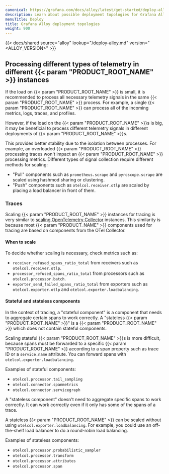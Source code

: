 ```yaml
---
canonical: https://grafana.com/docs/alloy/latest/get-started/deploy-alloy/
description: Learn about possible deployment topologies for Grafana Alloy
menuTitle: Deploy
title: Grafana Alloy deployment topologies
weight: 900
---
```


{{< docs/shared source="alloy" lookup="/deploy-alloy.md" version="<ALLOY_VERSION>" >}}

## Processing different types of telemetry in different {{< param "PRODUCT_ROOT_NAME" >}} instances

If the load on {{< param "PRODUCT_ROOT_NAME" >}} is small, it is recommended to process all necessary telemetry signals in the same {{< param "PRODUCT_ROOT_NAME" >}} process.
For example, a single {{< param "PRODUCT_ROOT_NAME" >}} can process all of the incoming metrics, logs, traces, and profiles.

However, if the load on the {{< param "PRODUCT_ROOT_NAME" >}}s is big, it may be beneficial to process different telemetry signals in different deployments of {{< param "PRODUCT_ROOT_NAME" >}}s.

This provides better stability due to the isolation between processes.
For example, an overloaded {{< param "PRODUCT_ROOT_NAME" >}} processing traces won't impact an {{< param "PRODUCT_ROOT_NAME" >}} processing metrics.
Different types of signal collection require different methods for scaling:

* "Pull" components such as `prometheus.scrape` and `pyroscope.scrape` are scaled using hashmod sharing or clustering.
* "Push" components such as `otelcol.receiver.otlp` are scaled by placing a load balancer in front of them.

### Traces

Scaling {{< param "PRODUCT_ROOT_NAME" >}} instances for tracing is very similar to [scaling OpenTelemetry Collector][scaling-collector] instances.
This similarity is because most {{< param "PRODUCT_NAME" >}} components used for tracing are based on components from the OTel Collector.

[scaling-collector]: https://opentelemetry.io/docs/collector/scaling/

#### When to scale

To decide whether scaling is necessary, check metrics such as:
* `receiver_refused_spans_ratio_total` from receivers such as `otelcol.receiver.otlp`.
* `processor_refused_spans_ratio_total` from processors such as `otelcol.processor.batch`.
* `exporter_send_failed_spans_ratio_total` from exporters such as `otelcol.exporter.otlp` and `otelcol.exporter.loadbalancing`.

#### Stateful and stateless components

In the context of tracing, a "stateful component" is a component that needs to aggregate certain spans to work correctly.
A "stateless {{< param "PRODUCT_ROOT_NAME" >}}" is a {{< param "PRODUCT_ROOT_NAME" >}} which does not contain stateful components.

Scaling stateful {{< param "PRODUCT_ROOT_NAME" >}}s is more difficult, because spans must be forwarded to a specific {{< param "PRODUCT_ROOT_NAME" >}} according to a span property such as trace ID or a `service.name` attribute.
You can forward spans with `otelcol.exporter.loadbalancing`.

Examples of stateful components:

* `otelcol.processor.tail_sampling`
* `otelcol.connector.spanmetrics`
* `otelcol.connector.servicegraph`

<!-- TODO: link to the otelcol.exporter.loadbalancing docs for more info -->

A "stateless component" doesn't need to aggregate specific spans to work correctly.
It can work correctly even if it only has some of the spans of a trace.

A stateless {{< param "PRODUCT_ROOT_NAME" >}} can be scaled without using `otelcol.exporter.loadbalancing`.
For example, you could use an off-the-shelf load balancer to do a round-robin load balancing.

Examples of stateless components:
* `otelcol.processor.probabilistic_sampler`
* `otelcol.processor.transform`
* `otelcol.processor.attributes`
* `otelcol.processor.span`

